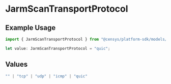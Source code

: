 # JarmScanTransportProtocol

## Example Usage

```typescript
import { JarmScanTransportProtocol } from "@censys/platform-sdk/models/components";

let value: JarmScanTransportProtocol = "quic";
```

## Values

```typescript
"" | "tcp" | "udp" | "icmp" | "quic"
```